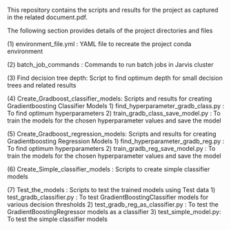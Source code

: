 This repository contains the scripts and results for the project as captured in the related document.pdf.

The following section provides details of the project directories and files


(1) environment_file.yml : YAML file to recreate the project conda environment

(2) batch_job_commands : Commands to run batch jobs in Jarvis cluster

(3) Find decision tree depth: Script to find optimum depth for small decision trees and related results

(4) Create_Gradboost_classifier_models: Scripts and results for creating Gradientboosting Classifier Models
     1) find_hyperparameter_gradb_class.py : To find optimum hyperparameters
     2) train_gradb_class_save_model.py : To train the models for the chosen hyperparameter values and save the model

(5) Create_Gradboost_regression_models: Scripts and results for creating Gradientboosting Regression Models
      1) find_hyperparameter_gradb_reg.py : To find optimum hyperparameters
      2) train_gradb_reg_save_model.py :  To train the models for the chosen hyperparameter values and save the model

(6) Create_Simple_classifier_models : Scripts to create simple classifier models

(7) Test_the_models : Scripts to test the trained models using Test data
     1) test_gradb_classifier.py : To test GradientBoostingClassifier models for various decision thresholds
     2) test_gradb_reg_as_classifier.py : To test the GradientBoostingRegressor models as a classifier
     3) test_simple_model.py: To test the simple classifier models
